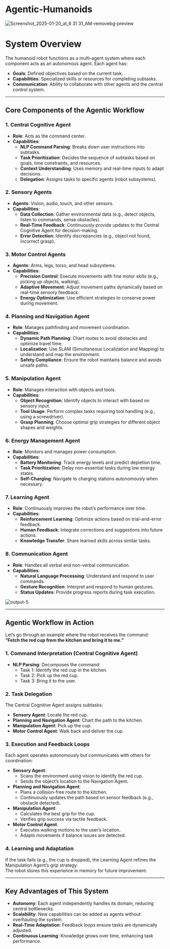# Agentic-Humanoids

![Screenshot_2025-01-20_at_6 31 31_AM-removebg-preview](https://github.com/user-attachments/assets/b396dd4f-1189-4a8b-a1eb-e292110e749b)


# System Overview

The humanoid robot functions as a multi-agent system where each component acts as an autonomous agent. Each agent has:

- **Goals**: Defined objectives based on the current task.
- **Capabilities**: Specialized skills or resources for completing subtasks.
- **Communication**: Ability to collaborate with other agents and the central control system.

---

## Core Components of the Agentic Workflow

### 1. Central Cognitive Agent
- **Role**: Acts as the command center.
- **Capabilities**:
  - **NLP Command Parsing**: Breaks down user instructions into subtasks.
  - **Task Prioritization**: Decides the sequence of subtasks based on goals, time constraints, and resources.
  - **Context Understanding**: Uses memory and real-time inputs to adapt decisions.
  - **Delegation**: Assigns tasks to specific agents (robot subsystems).

### 2. Sensory Agents
- **Agents**: Vision, audio, touch, and other sensors.
- **Capabilities**:
  - **Data Collection**: Gather environmental data (e.g., detect objects, listen to commands, sense obstacles).
  - **Real-Time Feedback**: Continuously provide updates to the Central Cognitive Agent for decision-making.
  - **Error Detection**: Identify discrepancies (e.g., object not found, incorrect grasp).

### 3. Motor Control Agents
- **Agents**: Arms, legs, torso, and head subsystems.
- **Capabilities**:
  - **Precision Control**: Execute movements with fine motor skills (e.g., picking up objects, walking).
  - **Adaptive Movement**: Adjust movement paths dynamically based on real-time sensory feedback.
  - **Energy Optimization**: Use efficient strategies to conserve power during movement.

### 4. Planning and Navigation Agent
- **Role**: Manages pathfinding and movement coordination.
- **Capabilities**:
  - **Dynamic Path Planning**: Chart routes to avoid obstacles and optimize travel time.
  - **Localization**: Use SLAM (Simultaneous Localization and Mapping) to understand and map the environment.
  - **Safety Compliance**: Ensure the robot maintains balance and avoids unsafe paths.

### 5. Manipulation Agent
- **Role**: Manages interaction with objects and tools.
- **Capabilities**:
  - **Object Recognition**: Identify objects to interact with based on sensory input.
  - **Tool Usage**: Perform complex tasks requiring tool handling (e.g., using a screwdriver).
  - **Grasp Planning**: Choose optimal grip strategies for different object shapes and weights.

### 6. Energy Management Agent
- **Role**: Monitors and manages power consumption.
- **Capabilities**:
  - **Battery Monitoring**: Track energy levels and predict depletion time.
  - **Task Prioritization**: Delay non-essential tasks during low energy states.
  - **Self-Charging**: Navigate to charging stations autonomously when necessary.

### 7. Learning Agent
- **Role**: Continuously improves the robot’s performance over time.
- **Capabilities**:
  - **Reinforcement Learning**: Optimize actions based on trial-and-error feedback.
  - **Human Feedback**: Integrate corrections and suggestions into future actions.
  - **Knowledge Transfer**: Share learned skills across similar tasks.

### 8. Communication Agent
- **Role**: Handles all verbal and non-verbal communication.
- **Capabilities**:
  - **Natural Language Processing**: Understand and respond to user commands.
  - **Gesture Recognition**: Interpret and respond to human gestures.
  - **Status Updates**: Provide progress reports during task execution.

![output-5](https://github.com/user-attachments/assets/35c013a3-8039-4cb1-b462-552162785546)



---

## Agentic Workflow in Action

Let’s go through an example where the robot receives the command:  
**“Fetch the red cup from the kitchen and bring it to me.”**

### 1. Command Interpretation (Central Cognitive Agent)
- **NLP Parsing**: Decomposes the command:
  - Task 1: Identify the red cup in the kitchen.
  - Task 2: Pick up the red cup.
  - Task 3: Bring it to the user.

### 2. Task Delegation
The Central Cognitive Agent assigns subtasks:
- **Sensory Agent**: Locate the red cup.
- **Planning and Navigation Agent**: Chart the path to the kitchen.
- **Manipulation Agent**: Pick up the cup.
- **Motor Control Agent**: Walk back and deliver the cup.

### 3. Execution and Feedback Loops
Each agent operates autonomously but communicates with others for coordination:
- **Sensory Agent**:
  - Scans the environment using vision to identify the red cup.
  - Sends the object’s location to the Navigation Agent.
- **Planning and Navigation Agent**:
  - Plans a collision-free route to the kitchen.
  - Continuously updates the path based on sensor feedback (e.g., obstacle detected).
- **Manipulation Agent**:
  - Calculates the best grip for the cup.
  - Verifies grip success via tactile feedback.
- **Motor Control Agent**:
  - Executes walking motions to the user’s location.
  - Adapts movements if balance issues are detected.

### 4. Learning and Adaptation
If the task fails (e.g., the cup is dropped), the Learning Agent refines the Manipulation Agent’s grip strategy.  
The robot stores this experience in memory for future improvement.

---

## Key Advantages of This System
- **Autonomy**: Each agent independently handles its domain, reducing central bottlenecks.
- **Scalability**: New capabilities can be added as agents without overhauling the system.
- **Real-Time Adaptation**: Feedback loops ensure tasks are dynamically adjusted.
- **Continuous Learning**: Knowledge grows over time, enhancing task performance.


